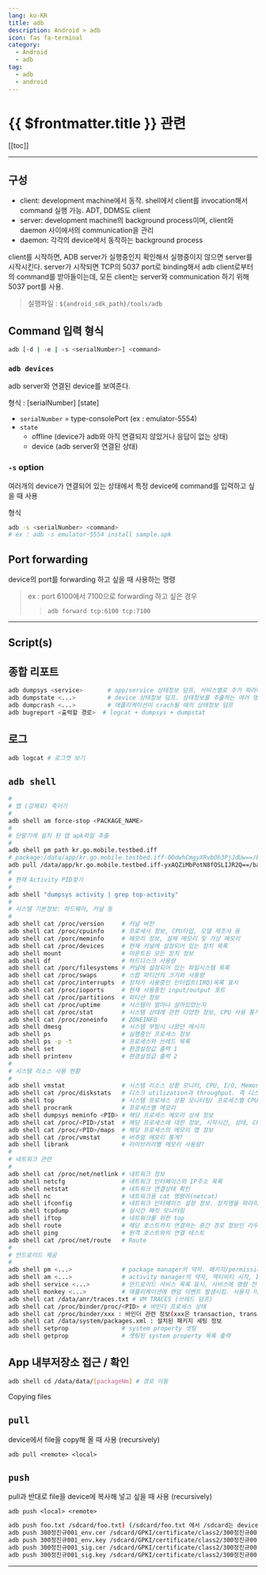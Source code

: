 ```yaml
---
lang: ko-KR
title: adb
description: Android > adb
icon: fas fa-terminal
category: 
  - Android 
  - adb 
tag: 
  - adb
  - android
---
```


# {{ $frontmatter.title }} 관련

[[toc]]

---

## 구성

- client: development machine에서 동작. shell에서 client를 invocation해서 command 실행 가능. ADT, DDMS도 client
- server: development machine의 background process이며, client와 daemon 사이에서의 communication을 관리
- daemon: 각각의 device에서 동작하는 background process

client를 시작하면, ADB server가 실행중인지 확인해서 실행중이지 않으면 server를 시작시킨다. server가 시작되면 TCP의 5037 port로 binding해서 adb client로부터의 command를 받아들이는데, 모든 client는 server와 communication 하기 위해 5037 port를 사용.

> 실행파일 : `${android_sdk_path}/tools/adb`


## Command 입력 형식

```sh
adb [-d | -e | -s <serialNumber>] <command>
```

### `adb devices`

adb server와 연결된 device를 보여준다.

형식 : [serialNumber] [state]
- `serialNumber` = type-consolePort (ex : emulator-5554)
- `state` 
  - offline (device가 adb와 아직 연결되지 않았거나 응답이 없는 상태)
  - device (adb server와 연결된 상태)

### `-s` option 

여러개의 device가 연결되어 있는 상태에서 특정 device에 command를 입력하고 싶을 때 사용

형식

```sh
adb -s <serialNumber> <command>
# ex : adb -s emulator-5554 install sample.apk
```

## Port forwarding

device의 port를 forwarding 하고 싶을 때 사용하는 명령

> ex : port 6100에서 7100으로 forwarding 하고 싶은 경우
>> `adb forward tcp:6100 tcp:7100`

---

## Script(s)

## 종합 리포트

```sh
adb dumpsys <service>       # app/service 상태정보 덤프, 서비스별로 추가 파라미터 받을 수 있음
adb dumpstate <...>         # device 상태정보 덤프. 상태정보를 추출하는 여러 명령어들의 조합으로 구성
adb dumpcrash <...>         # 애플리케이션이 crach될 때의 상태정보 덤프
adb bugreport <출력할 경로>  # logcat + dumpsys + dumpstat
```

## 로그


```sh
adb logcat # 로그캣 보기
```

## `adb shell`

```sh
#
# 앱 (강제로) 죽이기
# 
adb shell am force-stop <PACKAGE_NAME> 
#
# 단말기에 설치 된 앱 apk파일 추출
#
adb shell pm path kr.go.mobile.testbed.iff 
# package:/data/app/kr.go.mobile.testbed.iff-OOdwhCmgyXRvbOh3PjJdUw==/base.apk
adb pull /data/app/kr.go.mobile.testbed.iff-yxAQZiMbPotN8fOSLIJR2Q==/base.apk path/to/desired/destination
#
# 현재 Activity PID찾기 
# 
adb shell "dumpsys activity | grep top-activity"
#
# 시스템 기본정보: 하드웨어, 커널 등
#
adb shell cat /proc/version     # 커널 버전
adb shell cat /proc/cpuinfo     # 프로세서 정보, CPU타입, 모델 제조사 등
adb shell cat /porc/meminfo     # 메모리 정보, 실제 메모리 및 가상 메모리
adb shell cat /proc/devices     # 현재 커널에 설정되어 있는 장치 목록
adb shell mount                 # 마운트된 모든 장치 정보
adb shell df                    # 하드디스크 사용량
adb shell cat /porc/filesystems # 커널에 설정되어 있는 파일시스템 목록
adb shell cat /proc/swaps       # 스왑 파티션의 크기와 사용량
adb shell cat /proc/interrupts  # 장치가 사용중인 인터럽트(IRQ)목록 표시
adb shell cat /proc/ioports     # 현재 사용중인 input/output 포트
adb shell cat /proc/partitions  # 파티션 정보
adb shell cat /proc/uptime      # 시스템이 얼마나 살아있었는지
adb shell cat /proc/stat        # 시스템 상태에 관한 다양한 정보, CPU 사용 통계, 부팅이후 page fault 발생 횟수 등
adb shell cat /proc/zoneinfo    # ZONEINFO
adb shell dmesg                 # 시스템 부팅시 나왔던 메시지
adb shell ps                    # 실행중인 프로세스 정보
adb shell ps -p -t              # 프로세스와 쓰레드 목록
adb shell set                   # 환경설정값 출력 1
adb shell printenv              # 환경설정값 출력 2
#
# 시스템 리소스 사용 현황
#
adb shell vmstat                # 시스템 리소스 상황 모니터, CPU, I/O, Memory 등
adb shell cat /proc/diskstats   # 디스크 utilization과 throughput. 즉 디스크 I/O현황
adb shell top                   # 시스템 프로세스 상황 모니터링/ 프로세스별 CPU사용량, 메모리와 스왑 사용량 등
adb shell procrank              # 프로세스별 메모리
adb shell dumpsys meminfo <PID> # 해당 프로세스 메모리 상세 정보
adb shell cat /proc/<PID>/stat  # 해당 프로세스에 대한 정보, 시작시간, 상태, CPU 사용량 등
adb shell cat /proc/<PID>/maps  # 해당 프로세스의 메모리 맵 정보
adb shell cat /proc/vmstat      # 버추얼 메모리 통계?
adb shell librank               # 라이브러리별 메모리 사용량?
#
# 네트워크 관련
#
adb shell cat /proc/net/netlink # 네트워크 정보
adb shell netcfg                # 네트워크 인터페이스와 IP주소 목록
adb shell netstat               # 네트워크 연결상태 확인
adb shell nc                    # 네트워크용 cat 명령어(netcat)
adb shell ifconfig              # 네트워크 인터페이스 설정 정보. 장치명을 파라미터로 받음. ip 주소. 서브넷마스크 등
adb shell tcpdump               # 실시간 패킷 모니터링
adb shell iftop                 # 네트워크를 위한 top
adb shell route                 # 해당 호스트까지 연결하는 중간 경로 정보인 라우팅 테이블 표시
adb shell ping                  # 원격 호스트와의 연결 테스트
adb shell cat /proc/net/route   # Route
#
# 안드로이드 제공
# 
adb shell pm <...>              # package manager의 약자. 패키지/permission/instrumentation/feature 목록, 패키지 설치/제거 등
adb shell am <...>              # activity manager의 약자, 액티비티 시작, Intent 브로드캐스팅, Instrumentation 시작, profiling 시작 / 중지 등
adb shell service <...>         # 안드로이드 서비스 목록 표시, 서비스에 명령 전달
adb shell monkey <...>          # 애플리케이션에 랜덤 이벤트 발생시킴. 사용자 이벤트, 시스템 이벤트의 무작위 발행
adb shell cat /data/anr/traces.txt # VM TRACES (쓰레드 덤프)
adb shell cat /proc/binder/proc/<PID> # 바인더 프로세스 상태
adb shell cat /proc/binder/xxx : 바인더 관련 정보(xxx은 transaction, transaction_log, failed_transaction_log, stats 등)
adb shell cat /data/system/packages.xml : 설치된 패키지 세팅 정보
adb shell setprop               # system property 셋팅
adb shell getprop               # 셋팅된 system property 목록 출력
```

## App 내부저장소 접근 / 확인

```sh
adb shell cd /data/data/[packageNm] # 경로 이동
```






Copying files



## `pull`

device에서 file을 copy해 올 때 사용 (recursively)

`adb pull <remote> <local>`

## `push`

pull과 반대로 file을 device에 복사해 넣고 싶을 때 사용 (recursively)

`adb push <local> <remote>`

```sh
adb push foo.txt /sdcard/foo.txt) (/sdcard/foo.txt 에서 /sdcard는 device에 존재하는 path
adb push 300정진규001_env.cer /sdcard/GPKI/certificate/class2/300정진규001_env.cer
adb push 300정진규001_env.key /sdcard/GPKI/certificate/class2/300정진규001_env.key
adb push 300정진규001_sig.cer /sdcard/GPKI/certificate/class2/300정진규001_sig.cer
adb push 300정진규001_sig.key /sdcard/GPKI/certificate/class2/300정진규001_sig.key
```

<!-- 

Listing of adb Commands

Options
-d

연결된 USB device에만 direct로 command 전송

USB device가 하나 이상이면 error return


-e

실행중인 device에만 command 전송

하나 이상의 device가 실행중이면 error return



-s <serialNumber>

특정 device에만 command 전송 (serialNumber 형식은 위 내용 참조)




General



devices

연결된 모든 device list 출력



help

제공되는 adb command list 출력



version

adb version 출력




Debug


logcat [<option>] [<filter-specs>]

log data 출력


bugreport

bugreport를 위한 dumpsys(system data dump), dumpstate(state dump), logcat data 출력


jdwp

특정 device의 JDWP process들의 list(pid) 출력



Data


install <path-to-apk>

application 설치



pull <remote> <local>

push <local> <remote>

위 내용 참조



Ports and Networking


forward <local> <remote>

특정 local port를 remote port로 fowarding

Scheme

tcp:<portnum>

local:<UNIX domain socket name>

dev:<character device name>

jdwp:<pid>



ppp <tty> [parm]...

USB로 PPP 실행

<tty> : PPP stream을 위한 tty

[parm] : PPP option




Scripting



get-serialno

adb의 serial number 출력


get-state

adb의 state 출력 (device / offline)


wait-for-device

device가 online일 때 까지 command 실행 정지



ex : adb wait-for-device shell getprop (state가 device가 되면 shell getprop command 실행



Note : 완전히 boot 된 이후에 사용 가능한 install 등의 command를 함께 사용할 경우 wait-for-device는 device state만 확인하므로 fully boot 되지 않았을 경우 error 발생 가능



Server


start-server

adb server가 실행중인지 확인해서 running 상태가 아니면 실행



kill-server

adb server process를 종료




Shell



shell

target device 안에서 remote shell을 시작



shell [<shellCommand>]

target device 안에서 shell command를 실행하고 remote shell을 빠져나간다





Shell Command 실행



ADB는 ash shell을 제공하는데, ash shell의 실행 바이너리는 device 내부의 /system/bin 경로에 존재


adb [-d | -e | -s <serialNumber>] shell로 remote shell을 실행한 후에 shell을 종료하고 싶으면 Ctrl + D or exit 입력




UI/Application Exerciser Monkey


User event의 random stream을 생성해 device에서 실행시키는 tool (stress test 용도)


ex : adb shell monkey -v -p packageName 500 (500가지의 random stream)




Other Shell Commands


device의 /system/bin 경로의 file들을 살펴보거나, adb -help로 확인



dumpsys

system data의 dump를 표시



dumpstate

state의 dump를 file로 저장


logcat [<option>]...[<filter-spec>]

logging을 가능하게 하거나 화면에 표시



dmesg

kernel debugging message를 화면에 출력



start

device를 시작(재시작)



stop

device 종료




Using logcat Commands


adb logcat

단순히 전체 log를 보고싶은 경우 사용 또는 remote shell에서 logcat 실행


Android에서 모든 log message는 tag와 priority를 가지고 있음

tag : system component를 짧은 문자열로 표현 (ex : view system의 경우 "View")

priority (ordered from lowest to highest)

V (Verbose)

D (Debug)

I (Info)

W (Warning)

E (Error)

F (Fatal)

S (Silent)


logcat 실행 후에 나타나는 log message에서 tag와 priority가 첫 column에 priority/tag 형태로 표시


ex : I/ActivityManager( 585) : Starting activity : Intent { action = android.intent.action... }



logcat의 filter는 tag:priority 형태로 표현하는데 tag는 표시하려는 tag의 이름을 입력하면 되고 입력한 priority와 상위 priority의 log들을 표시



ex : adb logcat ActivityManager:I MyApp:D *:S

ActivityManager의 I(Info) level 이상, MyApp의 D(Debug) level 이상의 log들만 표시



default filter expression


환경변수 ANDROID_LOG_TAGS에 default로 사용할 filter expression을 setting 후에 export 해서 사용



ex : export ANDROID_LOG_TAGS="ActivityManager:I MyApp:D *:S"



Note : remote shell을 사용해서 logcat을 실행하고 있을 경우 export 되지 않음 (?)




Controlling Log Output Format



-v option을 사용해서 출력되는 log의 f
-->

---

<TagLinks />